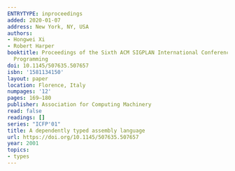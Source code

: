 ```yaml
---
ENTRYTYPE: inproceedings
added: 2020-01-07
address: New York, NY, USA
authors:
- Hongwei Xi
- Robert Harper
booktitle: Proceedings of the Sixth ACM SIGPLAN International Conference on Functional
  Programming
doi: 10.1145/507635.507657
isbn: '1581134150'
layout: paper
location: Florence, Italy
numpages: '12'
pages: 169–180
publisher: Association for Computing Machinery
read: false
readings: []
series: "ICFP'01"
title: A dependently typed assembly language
url: https://doi.org/10.1145/507635.507657
year: 2001
topics:
- types
---
```

